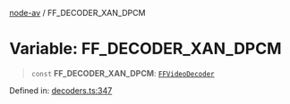 [node-av](../globals.md) / FF\_DECODER\_XAN\_DPCM

# Variable: FF\_DECODER\_XAN\_DPCM

> `const` **FF\_DECODER\_XAN\_DPCM**: [`FFVideoDecoder`](../type-aliases/FFVideoDecoder.md)

Defined in: [decoders.ts:347](https://github.com/seydx/av/blob/f8631fc881b394300b1479f511d55cf1c370a87f/src/constants/decoders.ts#L347)
